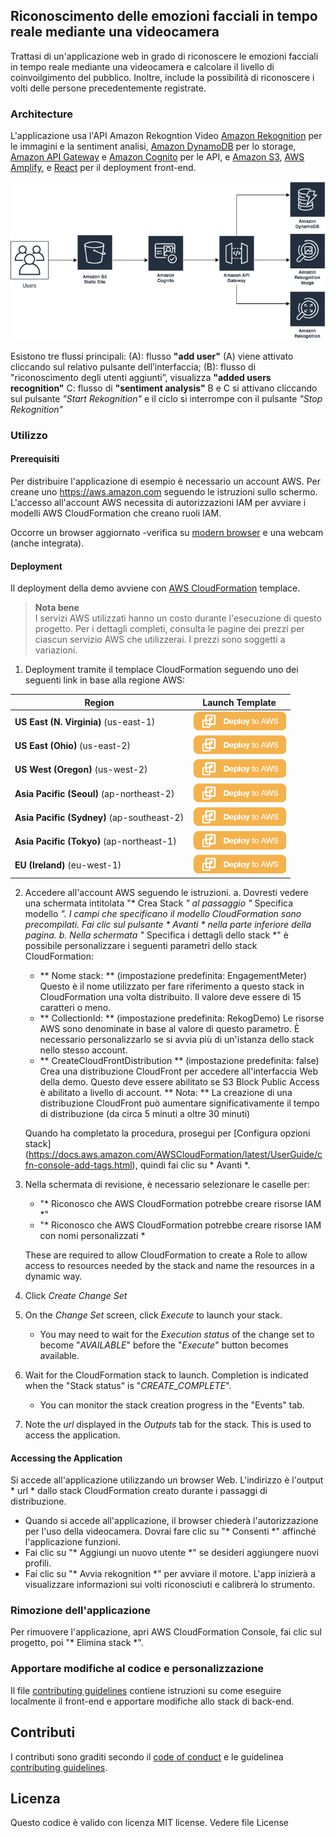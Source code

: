 ## Riconoscimento delle emozioni facciali in tempo reale mediante una videocamera ##

Trattasi di un'applicazione web in grado di riconoscere le emozioni facciali in tempo reale mediante una videocamera e calcolare il livello di coinvoilgimento del pubblico. Inoltre, include la possibilità di riconoscere i volti delle persone precedentemente registrate.

### Architecture

L'applicazione usa l'API Amazon Rekogntion Video [Amazon Rekognition](https://aws.amazon.com/rekognition) per le immagini e la sentiment analisi, [Amazon DynamoDB](https://aws.amazon.com/dynamodb) per lo storage, [Amazon API Gateway](https://aws.amazon.com/api-gateway) e [Amazon Cognito](https://aws.amazon.com/cognito) per le API, e [Amazon S3](https://aws.amazon.com/s3), [AWS Amplify](https://aws.amazon.com/amplify), e [React](https://reactjs.org) per il deployment front-end.

<img src="docs/amazon-rekognition-1.png" alt="Architecture Diagram" />

Esistono tre flussi principali:
(A): flusso **"add user"** (A) viene attivato cliccando sul relativo pulsante dell’interfaccia;
(B): flusso di "riconoscimento degli utenti aggiunti”, visualizza **"added users recognition"**
C: flusso di **"sentiment analysis"** 
B e C si attivano cliccando sul pulsante *"Start Rekognition"* e il ciclo si interrompe con il pulsante *"Stop Rekognition"*

### Utilizzo

#### Prerequisiti

Per distribuire l'applicazione di esempio è necessario un account AWS. Per creane uno <https://aws.amazon.com> seguendo le istruzioni sullo schermo. 
L'accesso all'account AWS necessita di autorizzazioni IAM per avviare i modelli AWS CloudFormation che creano ruoli IAM.

Occorre un browser aggiornato -verifica su [modern browser](https://caniuse.com/#feat=stream) e una webcam (anche integrata).

#### Deployment

Il deployment della demo avviene con [AWS CloudFormation](https://aws.amazon.com/cloudformation) templace.

> **Nota bene**  
I servizi AWS utilizzati hanno un costo durante l'esecuzione di questo progetto. 
Per i dettagli completi, consulta le pagine dei prezzi per ciascun servizio AWS che utilizzerai. I prezzi sono soggetti a variazioni.

1. Deployment tramite il templace CloudFormation seguendo uno dei seguenti link in base alla regione AWS:

|Region|Launch Template|
|------|---------------|
|**US East (N. Virginia)** (us-east-1) | [![Launch the EngagementMeter Stack with CloudFormation](docs/deploy-to-aws.png)](https://console.aws.amazon.com/cloudformation/home?region=us-east-1#/stacks/new?stackName=EngagementMeter&templateURL=https://solution-builders-us-east-1.s3.us-east-1.amazonaws.com/amazon-rekognition-engagement-meter/latest/main.template)|
|**US East (Ohio)** (us-east-2) | [![Launch the EngagementMeter Stack with CloudFormation](docs/deploy-to-aws.png)](https://console.aws.amazon.com/cloudformation/home?region=us-east-2#/stacks/new?stackName=EngagementMeter&templateURL=https://solution-builders-us-east-2.s3.us-east-2.amazonaws.com/amazon-rekognition-engagement-meter/latest/main.template)|
|**US West (Oregon)** (us-west-2) | [![Launch the EngagementMeter Stack with CloudFormation](docs/deploy-to-aws.png)](https://console.aws.amazon.com/cloudformation/home?region=us-west-2#/stacks/new?stackName=EngagementMeter&templateURL=https://solution-builders-us-west-2.s3.us-west-2.amazonaws.com/amazon-rekognition-engagement-meter/latest/main.template)|
|**Asia Pacific (Seoul)** (ap-northeast-2) | [![Launch the EngagementMeter Stack with CloudFormation](docs/deploy-to-aws.png)](https://console.aws.amazon.com/cloudformation/home?region=ap-northeast-2#/stacks/new?stackName=EngagementMeter&templateURL=https://solution-builders-ap-northeast-2.s3.ap-northeast-2.amazonaws.com/amazon-rekognition-engagement-meter/latest/main.template)|
|**Asia Pacific (Sydney)** (ap-southeast-2) | [![Launch the EngagementMeter Stack with CloudFormation](docs/deploy-to-aws.png)](https://console.aws.amazon.com/cloudformation/home?region=ap-southeast-2#/stacks/new?stackName=EngagementMeter&templateURL=https://solution-builders-ap-southeast-2.s3.ap-southeast-2.amazonaws.com/amazon-rekognition-engagement-meter/latest/main.template)|
|**Asia Pacific (Tokyo)** (ap-northeast-1) | [![Launch the EngagementMeter Stack with CloudFormation](docs/deploy-to-aws.png)](https://console.aws.amazon.com/cloudformation/home?region=ap-northeast-1#/stacks/new?stackName=EngagementMeter&templateURL=https://solution-builders-ap-northeast-1.s3.ap-northeast-1.amazonaws.com/amazon-rekognition-engagement-meter/latest/main.template)|
|**EU (Ireland)** (eu-west-1) | [![Launch the EngagementMeter Stack with CloudFormation](docs/deploy-to-aws.png)](https://console.aws.amazon.com/cloudformation/home?region=eu-west-1#/stacks/new?stackName=EngagementMeter&templateURL=https://solution-builders-eu-west-1.s3.eu-west-1.amazonaws.com/amazon-rekognition-engagement-meter/latest/main.template)|

2. Accedere all'account AWS seguendo le istruzioni.
a. Dovresti vedere una schermata intitolata "* Crea Stack *" al passaggio "* Specifica modello *". I campi che specificano il modello CloudFormation sono precompilati. Fai clic sul pulsante * Avanti * nella parte inferiore della pagina.
b. Nella schermata "* Specifica i dettagli dello stack *" è possibile personalizzare i seguenti parametri dello stack CloudFormation:
   * ** Nome stack: ** (impostazione predefinita: EngagementMeter) Questo è il nome utilizzato per fare riferimento a questo stack in CloudFormation una volta distribuito. Il valore deve essere di 15 caratteri o meno.
   * ** CollectionId: ** (impostazione predefinita: RekogDemo) Le risorse AWS sono denominate in base al valore di questo parametro. È necessario personalizzarlo se si avvia più di un'istanza dello stack nello stesso account.
   * ** CreateCloudFrontDistribution ** (impostazione predefinita: false) Crea una distribuzione CloudFront per accedere all'interfaccia Web della demo. Questo deve essere abilitato se S3 Block Public Access è abilitato a livello di account. ** Nota: ** La creazione di una distribuzione CloudFront può aumentare significativamente il tempo di distribuzione (da circa 5 minuti a oltre 30 minuti)

   Quando ha completato la procedura, prosegui per [Configura opzioni stack] (https://docs.aws.amazon.com/AWSCloudFormation/latest/UserGuide/cfn-console-add-tags.html), quindi fai clic su * Avanti *.
1. Nella schermata di revisione, è necessario selezionare le caselle per:
   * "* Riconosco che AWS CloudFormation potrebbe creare risorse IAM *"
   * "* Riconosco che AWS CloudFormation potrebbe creare risorse IAM con nomi personalizzati * 

   These are required to allow CloudFormation to create a Role to allow access to resources needed by the stack and name the resources in a dynamic way.
1. Click *Create Change Set* 
1. On the *Change Set* screen, click *Execute* to launch your stack.
   * You may need to wait for the *Execution status* of the change set to become "*AVAILABLE*" before the "*Execute*" button becomes available.
1. Wait for the CloudFormation stack to launch. Completion is indicated when the "Stack status" is "*CREATE_COMPLETE*".
   * You can monitor the stack creation progress in the "Events" tab.
1. Note the *url* displayed in the *Outputs* tab for the stack. This is used to access the application.

#### Accessing the Application

Si accede all'applicazione utilizzando un browser Web. L'indirizzo è l'output * url * dallo stack CloudFormation creato durante i passaggi di distribuzione.

* Quando si accede all'applicazione, il browser chiederà l'autorizzazione per l'uso della videocamera. Dovrai fare clic su "* Consenti *" affinché l'applicazione funzioni.
* Fai clic su "* Aggiungi un nuovo utente *" se desideri aggiungere nuovi profili.
* Fai clic su "* Avvia rekognition *" per avviare il motore. L'app inizierà a visualizzare informazioni sui volti riconosciuti e calibrerà lo strumento.

### Rimozione dell'applicazione

Per rimuovere l'applicazione, apri AWS CloudFormation Console, fai clic sul progetto, poi "* Elimina stack *". 

### Apportare modifiche al codice e personalizzazione

Il file [contributing guidelines](CONTRIBUTING.md) contiene istruzioni su come eseguire localmente il front-end e apportare modifiche allo stack di back-end.

## Contributi

I contributi sono graditi secondo il [code of conduct](CODE_OF_CONDUCT.md) e le guidelinea [contributing guidelines](CONTRIBUTING.md).

## Licenza

Questo codice è valido con licenza MIT license. Vedere file License
